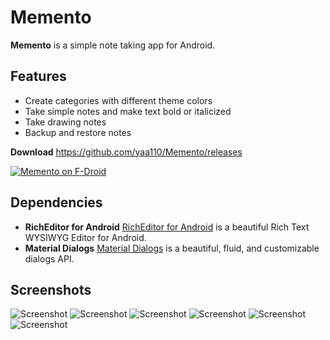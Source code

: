Memento
=======
**Memento** is a simple note taking app for Android.

## Features

- Create categories with different theme colors
- Take simple notes and make text bold or italicized
- Take drawing notes
- Backup and restore notes

**Download** https://github.com/yaa110/Memento/releases

[![Memento on F-Droid](https://user-images.githubusercontent.com/32419723/31298395-444a0bce-aaea-11e7-8624-cd38636fbf42.png)](https://f-droid.org/packages/github.yaa110.memento/)

## Dependencies

- **RichEditor for Android** [RichEditor for Android](https://github.com/wasabeef/richeditor-android) is a beautiful Rich Text WYSIWYG Editor for Android.
- **Material Dialogs** [Material Dialogs](https://github.com/afollestad/material-dialogs) is a beautiful, fluid, and customizable dialogs API.

## Screenshots

![Screenshot](https://raw.githubusercontent.com/yaa110/Memento/master/Screenshots/001.png)
![Screenshot](https://raw.githubusercontent.com/yaa110/Memento/master/Screenshots/002.png)
![Screenshot](https://raw.githubusercontent.com/yaa110/Memento/master/Screenshots/003.png)
![Screenshot](https://raw.githubusercontent.com/yaa110/Memento/master/Screenshots/004.png)
![Screenshot](https://raw.githubusercontent.com/yaa110/Memento/master/Screenshots/005.png)
![Screenshot](https://raw.githubusercontent.com/yaa110/Memento/master/Screenshots/006.png)

